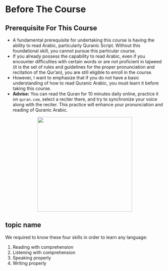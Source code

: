# Before The Course

## Prerequisite For This Course
- A fundamental prerequisite for undertaking this course is having the ability to read Arabic, particularly Quranic Script. Without this foundational skill, you cannot pursue this particular course.
- If you already possess the capability to read Arabic, even if you encounter difficulties with certain words or are not proficient in tajweed (it is the set of rules and guidelines for the proper pronunciation and recitation of the Qur’an), you are still eligible to enroll in the course.
- However, I want to emphasize that if you do not have a basic understanding of how to read Quranic Arabic, you must learn it before taking this course.
- **Advise:** You can read the Quran for 10 minutes daily online, practice it on `quran.com`, select a reciter there, and try to synchronize your voice along with the reciter. This practice will enhance your pronunciation and reading of Quranic Arabic.

<p align="center">
  <img src="https://github.com/mdfnam/QnA/assets/156814846/595dc351-9abb-4905-a16a-3d6fc76ceed3" width="300">
</p>

## topic name
We required to know these four skills in order to learn any language: 
1. Reading with comprehension
2. Listening with comprehension
3. Speaking properly
4. Writing properly

